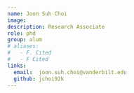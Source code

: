 ```yaml
---
name: Joon Suh Choi
image: 
description: Research Associate
role: phd
group: alum
# aliases:
#   - F. Cited
#   - F Cited
links:
  email:  joon.suh.choi@vanderbilt.edu
  github: jchoi92k
---
```

